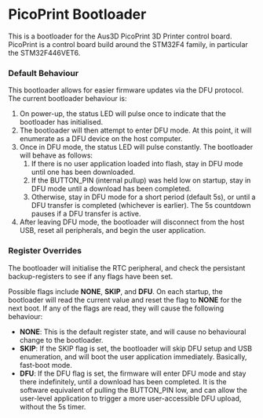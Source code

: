 # PicoPrint Bootloader
This is a bootloader for the Aus3D PicoPrint 3D Printer control board. PicoPrint is a control board build around the STM32F4 family, in particular the STM32F446VET6.

### Default Behaviour
This bootloader allows for easier firmware updates via the DFU protocol. The current bootloader behaviour is:

1. On power-up, the status LED will pulse once to indicate that the bootloader has initialised.
2. The bootloader will then attempt to enter DFU mode. At this point, it will enumerate as a DFU device on the host computer. 
3. Once in DFU mode, the status LED will pulse constantly. The bootloader will behave as follows:
   1. If there is no user application loaded into flash, stay in DFU mode until one has been downloaded.
   2. If the BUTTON_PIN (internal pullup) was held low on startup, stay in DFU mode until a download has been completed. 
   3. Otherwise, stay in DFU mode for a short period (default 5s), or until a DFU transfer is completed (whichever is earlier). The 5s countdown pauses if a DFU transfer is active.
4. After leaving DFU mode, the bootloader will disconnect from the host USB, reset all peripherals, and begin the user application.

### Register Overrides
The bootloader will initialise the RTC peripheral, and check the persistant backup-registers to see if any flags have been set. 

Possible flags include **NONE**, **SKIP**, and **DFU**. On each startup, the bootloader will read the current value and reset the flag to **NONE** for the next boot. If any of the flags are read, they will cause the following behaviour:

* **NONE**: This is the default register state, and will cause no behavioural change to the bootloader.
* **SKIP**: If the SKIP flag is set, the bootloader will skip DFU setup and USB enumeration, and will boot the user application immediately. Basically, fast-boot mode.
* **DFU**: If the DFU flag is set, the firmware will enter DFU mode and stay there indefinitely, until a download has been completed. It is the software equivalent of pulling the BUTTON_PIN low, and can allow the user-level application to trigger a more user-accessible DFU upload, without the 5s timer.




